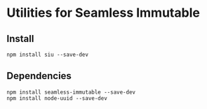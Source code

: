 # Utilities for Seamless Immutable

## Install

```
npm install siu --save-dev
```

## Dependencies

```
npm install seamless-immutable --save-dev
npm install node-uuid --save-dev
```
